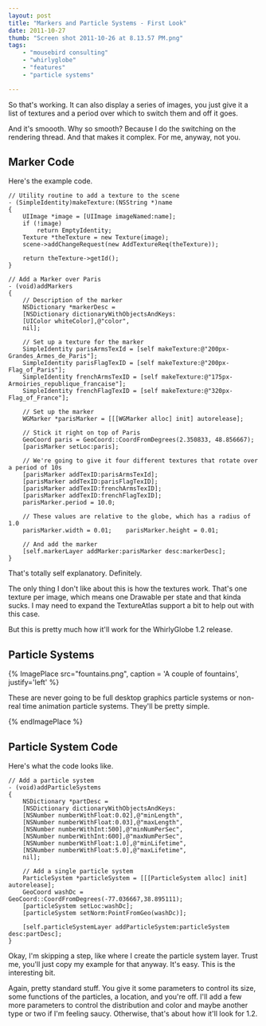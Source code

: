 ```yaml
---
layout: post
title: "Markers and Particle Systems - First Look"
date: 2011-10-27
thumb: "Screen shot 2011-10-26 at 8.13.57 PM.png"
tags: 
    - "mousebird consulting" 
    - "whirlyglobe"
    - "features"
    - "particle systems"

---
```


So that's working.  It can also display a series of images, you just give it a list of textures and a period over which to switch them and off it goes.

And it's smoooth.  Why so smooth?  Because I do the switching on the rendering thread.  And that makes it complex.  For me, anyway, not you.

## Marker Code

Here's the example code.

``` objc
// Utility routine to add a texture to the scene
- (SimpleIdentity)makeTexture:(NSString *)name
{
    UIImage *image = [UIImage imageNamed:name];
    if (!image)
        return EmptyIdentity;
    Texture *theTexture = new Texture(image);
    scene->addChangeRequest(new AddTextureReq(theTexture));

    return theTexture->getId();
}

// Add a Marker over Paris
- (void)addMarkers
{
    // Description of the marker
    NSDictionary *markerDesc =
    [NSDictionary dictionaryWithObjectsAndKeys:
    [UIColor whiteColor],@"color",
    nil];
    
    // Set up a texture for the marker
    SimpleIdentity parisArmsTexId = [self makeTexture:@"200px-Grandes_Armes_de_Paris"];
    SimpleIdentity parisFlagTexID = [self makeTexture:@"200px-Flag_of_Paris"];
    SimpleIdentity frenchArmsTexID = [self makeTexture:@"175px-Armoiries_republique_francaise"];
    SimpleIdentity frenchFlagTexID = [self makeTexture:@"320px-Flag_of_France"];

    // Set up the marker
    WGMarker *parisMarker = [[[WGMarker alloc] init] autorelease];
    
    // Stick it right on top of Paris
    GeoCoord paris = GeoCoord::CoordFromDegrees(2.350833, 48.856667);
    [parisMarker setLoc:paris];

    // We're going to give it four different textures that rotate over a period of 10s
    [parisMarker addTexID:parisArmsTexId];
    [parisMarker addTexID:parisFlagTexID];
    [parisMarker addTexID:frenchArmsTexID];
    [parisMarker addTexID:frenchFlagTexID];
    parisMarker.period = 10.0;

    // These values are relative to the globe, which has a radius of 1.0
    parisMarker.width = 0.01;    parisMarker.height = 0.01;
    
    // And add the marker
    [self.markerLayer addMarker:parisMarker desc:markerDesc];
}
```

That's totally self explanatory.  Definitely.

The only thing I don't like about this is how the textures work.  That's one texture per image, which means one Drawable per state and that kinda sucks.  I may need to expand the TextureAtlas support a bit to help out with this case.

But this is pretty much how it'll work for the WhirlyGlobe 1.2 release.

## Particle Systems

{% ImagePlace src="fountains.png", caption = 'A couple of fountains', justify='left' %}

These are never going to be full desktop graphics particle systems or non-real time animation particle systems.  They'll be pretty simple.

{% endImagePlace %}


## Particle System Code

Here's what the code looks like.

<!-- Markdown Template -->
``` objc
// Add a particle system
- (void)addParticleSystems
{
    NSDictionary *partDesc =
    [NSDictionary dictionaryWithObjectsAndKeys:
    [NSNumber numberWithFloat:0.02],@"minLength",
    [NSNumber numberWithFloat:0.03],@"maxLength",
    [NSNumber numberWithInt:500],@"minNumPerSec",
    [NSNumber numberWithInt:600],@"maxNumPerSec",
    [NSNumber numberWithFloat:1.0],@"minLifetime",
    [NSNumber numberWithFloat:5.0],@"maxLifetime",
    nil];
    
    // Add a single particle system
    ParticleSystem *particleSystem = [[[ParticleSystem alloc] init] autorelease];
    GeoCoord washDc = GeoCoord::CoordFromDegrees(-77.036667,38.895111);
    [particleSystem setLoc:washDc];
    [particleSystem setNorm:PointFromGeo(washDc)];
    
    [self.particleSystemLayer addParticleSystem:particleSystem desc:partDesc];
}
```

Okay, I'm skipping a step, like where I create the particle system layer.  Trust me, you'll just copy my example for that anyway.  It's easy.  This is the interesting bit.

Again, pretty standard stuff.  You give it some parameters to control its size, some functions of the particles, a location, and you're off.  I'll add a few more parameters to control the distribution and color and maybe another type or two if I'm feeling saucy.  Otherwise, that's about how it'll look for 1.2.
